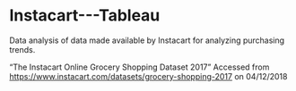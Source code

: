 # Instacart---Tableau
Data analysis of data made available by Instacart for analyzing purchasing trends.

“The Instacart Online Grocery Shopping Dataset 2017”
Accessed from https://www.instacart.com/datasets/grocery-shopping-2017 on 04/12/2018
